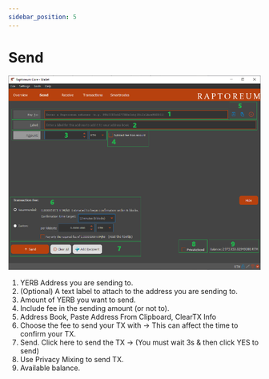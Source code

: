 ```yaml
---
sidebar_position: 5
---
```


# Send

![Send Window](/img/wallets/gui/send.png)

1. YERB Address you are sending to.
2. (Optional) A text label to attach to the address you are sending to.
3. Amount of YERB you want to send.
4. Include fee in the sending amount (or not to).
5. Address Book, Paste Address From Clipboard, ClearTX Info
6. Choose the fee to send your TX with → This can affect the time to confirm your TX.
7. Send. Click here to send the TX → (You must wait 3s & then click YES to send)
8. Use Privacy Mixing to send TX.
9. Available balance.
